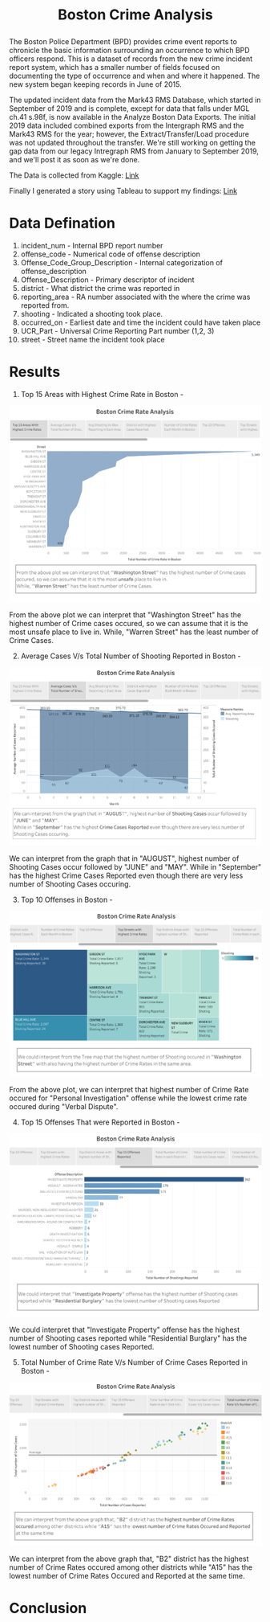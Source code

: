 # <p align = 'center'>Boston Crime Analysis</p>

The Boston Police Department (BPD) provides crime event reports to chronicle the basic information surrounding an occurrence to which BPD officers respond. This is a dataset of records from the new crime incident report system, which has a smaller number of fields focused on documenting the type of occurrence and when and where it happened. The new system began keeping records in June of 2015. </br>

The updated incident data from the Mark43 RMS Database, which started in September of 2019 and is complete, except for data that falls under MGL ch.41 s.98f, is now available in the Analyze Boston Data Exports. The initial 2019 data included combined exports from the Intergraph RMS and the Mark43 RMS for the year; however, the Extract/Transfer/Load procedure was not updated throughout the transfer. We're still working on getting the gap data from our legacy Intregraph RMS from January to September 2019, and we'll post it as soon as we're done. </br>

The Data is collected from Kaggle: <a href = "https://data.boston.gov/dataset/crime-incident-reports-august-2015-to-date-source-new-system">Link</a> </br>

Finally I generated a story using Tableau to support my findings: <a href = "https://public.tableau.com/app/profile/aditya.agarwal1269/viz/BostonCrimeAnalysis_16448932240530/Story1">Link</a>

# Data Defination

1. incident_num - Internal BPD report number
2. offense_code - Numerical code of offense description
3. Offense_Code_Group_Description - Internal categorization of offense_description
4. Offense_Description - Primary descriptor of incident
5. district - What district the crime was reported in
6. reporting_area - RA number associated with the where the crime was reported from.
7. shooting - Indicated a shooting took place.
8. occurred_on - Earliest date and time the incident could have taken place
9. UCR_Part - Universal Crime Reporting Part number (1,2, 3)
10. street - Street name the incident took place

# Results

1. Top 15 Areas with Highest Crime Rate in Boston -

<img src = "Images/Story 1.png"> <br>

From the above plot we can interpret that "Washington Street" has the highest number of Crime cases occured, so we can assume that it is the most unsafe place to live in. While, "Warren Street" has the least number of Crime Cases. <br>
 
 2. Average Cases V/s Total Number of Shooting Reported in Boston -

<img src = "Images/Story 2.png"> <br>

We can interpret from the graph that in "AUGUST", highest number of Shooting Cases occur followed by "JUNE" and "MAY". While in "September" has the highest Crime Cases Reported even though there are very less number of Shooting Cases occuring. <br>

 3. Top 10 Offenses in Boston -

<img src = "Images/Story 6.png"> <br>

From the above plot, we can interpret that highest number of Crime Rate  occured for "Personal Investigation" offense while the lowest crime rate occured during "Verbal Dispute". <br>

4. Top 15 Offenses That were Reported in Boston -

<img src = "Images/Story 8.png"> <br>

We could interpret that "Investigate Property" offense has the highest number of Shooting cases reported while "Residential Burglary" has the lowest number of Shooting cases Reported. <br>

5. Total Number of Crime Rate V/s Number of Crime Cases Reported in Boston -

<img src = "Images/Story 11.png"> <br>

We can interpret from the above graph that, "B2" district has the highest number of Crime Rates occured among other districts while "A15" has the lowest number of Crime Rates Occured and Reported at the same time. <br>

# Conclusion
